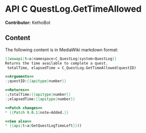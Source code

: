 # API C QuestLog.GetTimeAllowed

**Contributor:** KethoBot

## Content

The following content is in MediaWiki markdown format:

```mediawiki
{{wowapi|t=a|namespace=C_QuestLog|system=QuestLog}}
Returns the time available to complete a quest.
 totalTime, elapsedTime = C_QuestLog.GetTimeAllowed(questID)

==Arguments==
:;questID:{{apitype|number}}

==Returns==
:;totalTime:{{apitype|number}}
:;elapsedTime:{{apitype|number}}

==Patch changes==
* {{Patch 9.0.1|note=Added.}}

==See also==
* {{api|t=a|GetQuestLogTimeLeft}}()
```